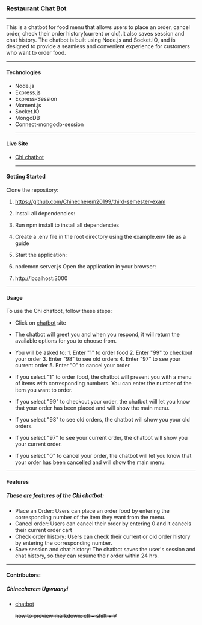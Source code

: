 ### Restaurant Chat Bot
  - - - -

This is a chatbot for food menu that allows users to place an order, cancel order, check their order history(current or old).It also saves session and chat history. The chatbot is built using Node.js and Socket.IO, and is designed to provide a seamless and convenient experience for customers who want to order food.
  - - - -
#### Technologies 
* Node.js
* Express.js
* Express-Session
* Moment.js
* Socket.IO
* MongoDB
* Connect-mongodb-session
  - - - -
#### Live Site
* [Chi chatbot](https://chi-chatbot.onrender.com) 
  - - - -
#### Getting Started
Clone the repository:

1. https://github.com/Chinecherem20199/third-semester-exam
2. Install all dependencies:

3. Run npm install to install all dependencies
4. Create a .env file in the root directory using the example.env file as a guide

5. Start the application:

6. nodemon server.js
Open the application in your browser:

7. http://localhost:3000
  - - - -
#### Usage
To use the Chi chatbot, follow these steps:
* Click on [chatbot](https://chi-chatbot.onrender.com) site 
* The chatbot will greet you and when you respond, it will return the available options for you to choose from.
* You will be asked to: 
        1. Enter "1" to order food
        2. Enter "99" to checkout your order
        3. Enter "98" to see old orders
        4. Enter "97" to see your current order
        5. Enter "0" to cancel your order

* If you select "1" to order food, the chatbot will present you with a menu of items with corresponding numbers. You can enter the number of the item you want to order.

* If you select "99" to checkout your order, the chatbot will let you know that your order has been placed and will show the main menu.

* If you select "98" to see old orders, the chatbot will show you your old orders.

* If you select "97" to see your current order, the chatbot will show you your current order.

* If you select "0" to cancel your order, the chatbot will let you know that your order has been cancelled and will show the main menu.

----------------------------------------------------------------
#### Features
##### These are features of the Chi chatbot:
* Place an Order: Users can place an order food by entering the corresponding number of the item they want from the menu.
* Cancel order: Users can cancel their order by entering 0 and it cancels their current order cart
* Check order history: Users can check their current or old order history by entering the corresponding number.
* Save session and chat history: The chatbot saves the user's session and chat history, so they can resume their order within 24 hrs.
----
#### Contributors:
##### Chinecherem Ugwuanyi 
* [chatbot](https://chi-chatbot.onrender.com)


  ~~how to preview markdown: ctl + shift + V~~

